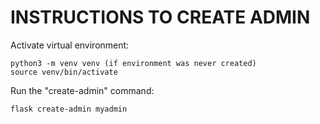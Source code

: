 # INSTRUCTIONS TO CREATE ADMIN

Activate virtual environment:

    python3 -m venv venv (if environment was never created)
    source venv/bin/activate

Run the "create-admin" command:

    flask create-admin myadmin
